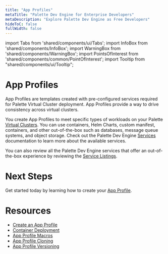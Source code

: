 ```yaml
---
title: "App Profiles"
metaTitle: "Palette Dev Engine for Enterprise Developers"
metaDescription: "Explore Palette Dev Engine as Free Developers"
hideToC: false
fullWidth: false
---
```


import Tabs from 'shared/components/ui/Tabs';
import InfoBox from 'shared/components/InfoBox';
import WarningBox from 'shared/components/WarningBox';
import PointsOfInterest from 'shared/components/common/PointOfInterest';
import Tooltip from "shared/components/ui/Tooltip";



# App Profiles

App Profiles are templates created with pre-configured services required for Palette Virtual Cluster deployment. App Profiles provide a way to drive consistency across virtual clusters. 

You create App Profiles to meet specific types of workloads on your Palette [Virtual Clusters](/devx/palette-virtual-clusters). You can use containers, Helm Charts, custom manifest, containers, and other out-of-the-box such as databases, message queue systems, and object storage. Check out the Palette Dev Engine [Services](/devx/app-profile/services) documentation to learn more about the available services.  

You can also review all the Palette Dev Engine services that offer an out-of-the-box experience by reviewing the [Service Listings](/devx/app-profile/service-listings).

# Next Steps

Get started today by learning how to create your [App Profile](/devx/app-profile/create-app-profile).

# Resources
- [Create an App Profile](/devx/app-profile/create-app-profile)
- [Container Deployment](/devx/app-profile/container-deployment)
- [App Profile Macros](/devx/app-profile/app-profile-macros)
- [App Profile Cloning](/devx/app-profile/app-profile-cloning)
- [App Profile Versioning](/devx/app-profile/versioning-app-profile)

